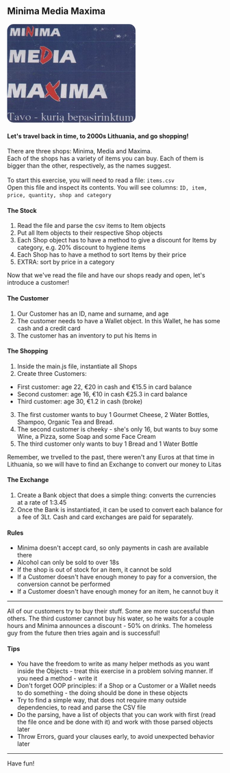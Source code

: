 ## Minima Media Maxima
<img src="./logo.png" alt="logo" width="300" style="border-radius:15px"/>
<br/>

#### Let's travel back in time, to 2000s Lithuania, and go shopping!

There are three shops: Minima, Media and Maxima.
<br/>
Each of the shops has a variety of items you can buy. Each of them is bigger than
the other, respectively, as the names suggest.
<br/>
<br/>
To start this exercise, you will need to read a file: `items.csv`
<br/>
Open this file and inspect its contents. You will see columns:
`ID, item, price, quantity, shop and category`
<br/>

#### The Stock
1. Read the file and parse the csv items to Item objects
2. Put all Item objects to their respective Shop objects
3. Each Shop object has to have a method to give a discount for Items by category,
e.g. 20% discount to hygiene items
4. Each Shop has to have a method to sort Items by their price
5. EXTRA: sort by price in a category

Now that we've read the file and have our shops ready and open,
let's introduce a customer!

#### The Customer
1. Our Customer has an ID, name and surname, and age
2. The customer needs to have a Wallet object. In this Wallet, he has some cash and
a credit card
3. The customer has an inventory to put his Items in

#### The Shopping
1. Inside the main.js file, instantiate all Shops 
2. Create three Customers:
* First customer: age 22, €20 in cash and €15.5 in card balance
* Second customer: age 16, €10 in cash €25.3 in card balance
* Third customer: age 30, €1.2 in cash (broke)
3. The first customer wants to buy 1 Gourmet Cheese, 2 Water Bottles, Shampoo, Organic Tea and Bread.
4. The second customer is cheeky - she's only 16, but wants to buy some Wine,
a Pizza, some Soap and some Face Cream
5. The third customer only wants to buy 1 Bread and 1 Water Bottle

Remember, we trvelled to the past, there weren't any Euros at that time in Lithuania, so we will have to find an Exchange to convert our money to Litas

#### The Exchange
1. Create a Bank object that does a simple thing: converts the currencies at a rate of
1:3.45
2. Once the Bank is instantiated, it can be used to convert each balance for a fee of 3Lt. Cash and card exchanges are paid for separately.

#### Rules
* Minima doesn't accept card, so only payments in cash are available there 
* Alcohol can only be sold to over 18s
* If the shop is out of stock for an item, it cannot be sold
* If a Customer doesn't have enough money to pay for a conversion, the conversion
cannot be performed
* If a Customer doesn't have enough money for an item, he cannot buy it

---
All of our customers try to buy their stuff. Some are more successful than others.
The third customer cannot buy his water, so he waits for a couple hours and Minima
announces a discount - 50% on drinks. The homeless guy from the future then
tries again and is successful!

#### Tips
* You have the freedom to write as many helper methods as you want inside the
Objects - treat this exercise in a problem solving manner.
If you need a method - write it
* Don't forget OOP principles: if a Shop or a Customer or a Wallet needs to
do something - the doing should be done in these objects
* Try to find a simple way, that does not require many outside dependencies, to read
and parse the CSV file
* Do the parsing, have a list of objects that you can work with first (read the file
once and be done with it) and work with those parsed objects later
* Throw Errors, guard your clauses early, to avoid unexpected behavior later
---
Have fun!


